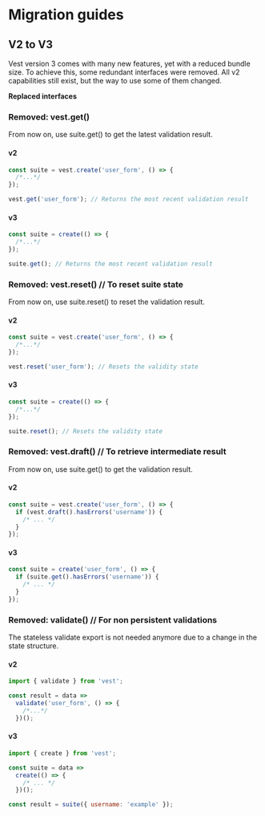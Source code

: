 # Migration guides

## V2 to V3

Vest version 3 comes with many new features, yet with a reduced bundle size. To achieve this, some redundant interfaces were removed. All v2 capabilities still exist, but the way to use some of them changed.

**Replaced interfaces**

### Removed: vest.get()

From now on, use suite.get() to get the latest validation result.

#### v2

```js
const suite = vest.create('user_form', () => {
  /*...*/
});

vest.get('user_form'); // Returns the most recent validation result
```

#### v3

```js
const suite = create(() => {
  /*...*/
});

suite.get(); // Returns the most recent validation result
```

### Removed: vest.reset() // To reset suite state

From now on, use suite.reset() to reset the validation result.

#### v2

```js
const suite = vest.create('user_form', () => {
  /*...*/
});

vest.reset('user_form'); // Resets the validity state
```

#### v3

```js
const suite = create(() => {
  /*...*/
});

suite.reset(); // Resets the validity state
```

### Removed: vest.draft() // To retrieve intermediate result

From now on, use suite.get() to get the validation result.

#### v2

```js
const suite = vest.create('user_form', () => {
  if (vest.draft().hasErrors('username')) {
    /* ... */
  }
});
```

#### v3

```js
const suite = create('user_form', () => {
  if (suite.get().hasErrors('username')) {
    /* ... */
  }
});
```

### Removed: validate() // For non persistent validations

The stateless validate export is not needed anymore due to a change in the state structure.

#### v2

```js
import { validate } from 'vest';

const result = data =>
  validate('user_form', () => {
    /*...*/
  })();
```

#### v3

```js
import { create } from 'vest';

const suite = data =>
  create(() => {
    /* ... */
  })();

const result = suite({ username: 'example' });
```
